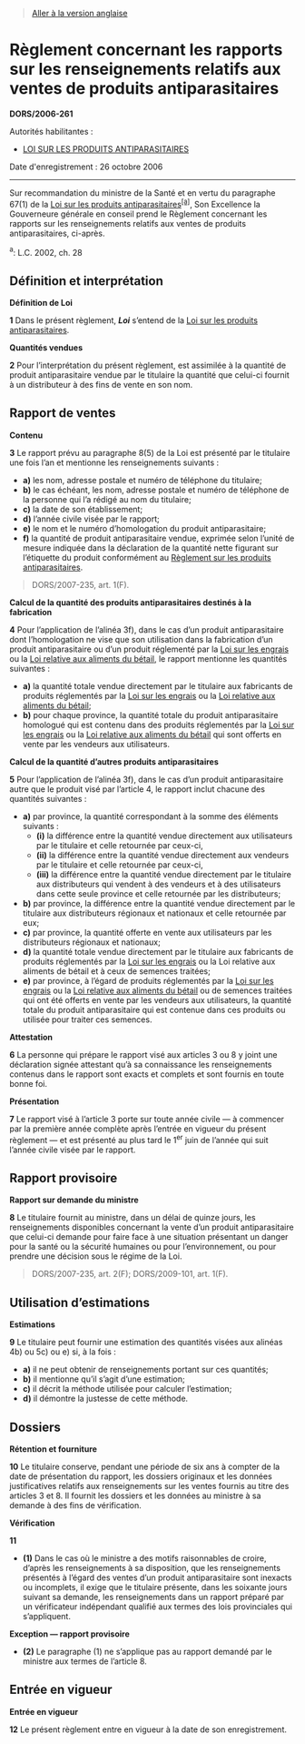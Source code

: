 > [Aller à la version anglaise](/en/Regulations/Statutory%20Orders%20and%20Regulations/2006/261.md)

# Règlement concernant les rapports sur les renseignements relatifs aux ventes de produits antiparasitaires

**DORS/2006-261**

Autorités habilitantes : 
- [LOI SUR LES PRODUITS ANTIPARASITAIRES](/fr/Lois/Lois%20du%20Canada/2002/ch.%2028.md)

Date d'enregistrement : 26 octobre 2006

----------

Sur recommandation du ministre de la Santé et en vertu du paragraphe 67(1) de la [Loi sur les produits antiparasitaires](/fr/Lois/Lois%20du%20Canada/2002/ch.%2028.md)<sup><a href='#footnotea_f'>[a]</a></sup>, Son Excellence la Gouverneure générale en conseil prend le Règlement concernant les rapports sur les renseignements relatifs aux ventes de produits antiparasitaires, ci-après.

<a name='footnotea_f'><sup>a</sup></a>: L.C. 2002, ch. 28<br />




## Définition et interprétation



**Définition de Loi**

**1** Dans le présent règlement, ***Loi*** s’entend de la [Loi sur les produits antiparasitaires](/fr/Lois/Lois%20du%20Canada/2002/ch.%2028.md).




**Quantités vendues**

**2** Pour l’interprétation du présent règlement, est assimilée à la quantité de produit antiparasitaire vendue par le titulaire la quantité que celui-ci fournit à un distributeur à des fins de vente en son nom.




## Rapport de ventes



**Contenu**

**3** Le rapport prévu au paragraphe 8(5) de la Loi est présenté par le titulaire une fois l’an et mentionne les renseignements suivants :
- **a)** les nom, adresse postale et numéro de téléphone du titulaire;
- **b)** le cas échéant, les nom, adresse postale et numéro de téléphone de la personne qui l’a rédigé au nom du titulaire;
- **c)** la date de son établissement;
- **d)** l’année civile visée par le rapport;
- **e)** le nom et le numéro d’homologation du produit antiparasitaire;
- **f)** la quantité de produit antiparasitaire vendue, exprimée selon l’unité de mesure indiquée dans la déclaration de la quantité nette figurant sur l’étiquette du produit conformément au [Règlement sur les produits antiparasitaires](/fr/Règlements/Décrets,%20ordonnances%20et%20règlements%20statutaires/2006/124.md).
> DORS/2007-235, art. 1(F).





**Calcul de la quantité des produits antiparasitaires destinés à la fabrication**

**4** Pour l’application de l’alinéa 3f), dans le cas d’un produit antiparasitaire dont l’homologation ne vise que son utilisation dans la fabrication d’un produit antiparasitaire ou d’un produit réglementé par la [Loi sur les engrais](/fr/Lois/Lois%20révisées%20du%20Canada/F/F-10.md) ou la [Loi relative aux aliments du bétail](/fr/Lois/Lois%20révisées%20du%20Canada/F/F-9.md), le rapport mentionne les quantités suivantes :
- **a)** la quantité totale vendue directement par le titulaire aux fabricants de produits réglementés par la [Loi sur les engrais](/fr/Lois/Lois%20révisées%20du%20Canada/F/F-10.md) ou la [Loi relative aux aliments du bétail](/fr/Lois/Lois%20révisées%20du%20Canada/F/F-9.md);
- **b)** pour chaque province, la quantité totale du produit antiparasitaire homologué qui est contenu dans des produits réglementés par la [Loi sur les engrais](/fr/Lois/Lois%20révisées%20du%20Canada/F/F-10.md) ou la [Loi relative aux aliments du bétail](/fr/Lois/Lois%20révisées%20du%20Canada/F/F-9.md) qui sont offerts en vente par les vendeurs aux utilisateurs.




**Calcul de la quantité d’autres produits antiparasitaires**

**5** Pour l’application de l’alinéa 3f), dans le cas d’un produit antiparasitaire autre que le produit visé par l’article 4, le rapport inclut chacune des quantités suivantes :
- **a)** par province, la quantité correspondant à la somme des éléments suivants :
	- **(i)** la différence entre la quantité vendue directement aux utilisateurs par le titulaire et celle retournée par ceux-ci,
	- **(ii)** la différence entre la quantité vendue directement aux vendeurs par le titulaire et celle retournée par ceux-ci,
	- **(iii)** la différence entre la quantité vendue directement par le titulaire aux distributeurs qui vendent à des vendeurs et à des utilisateurs dans cette seule province et celle retournée par les distributeurs;
- **b)** par province, la différence entre la quantité vendue directement par le titulaire aux distributeurs régionaux et nationaux et celle retournée par eux;
- **c)** par province, la quantité offerte en vente aux utilisateurs par les distributeurs régionaux et nationaux;
- **d)** la quantité totale vendue directement par le titulaire aux fabricants de produits réglementés par la [Loi sur les engrais](/fr/Lois/Lois%20révisées%20du%20Canada/F/F-10.md) ou la Loi relative aux aliments de bétail et à ceux de semences traitées;
- **e)** par province, à l’égard de produits réglementés par la [Loi sur les engrais](/fr/Lois/Lois%20révisées%20du%20Canada/F/F-10.md) ou la [Loi relative aux aliments du bétail](/fr/Lois/Lois%20révisées%20du%20Canada/F/F-9.md) ou de semences traitées qui ont été offerts en vente par les vendeurs aux utilisateurs, la quantité totale du produit antiparasitaire qui est contenue dans ces produits ou utilisée pour traiter ces semences.




**Attestation**

**6** La personne qui prépare le rapport visé aux articles 3 ou 8 y joint une déclaration signée attestant qu’à sa connaissance les renseignements contenus dans le rapport sont exacts et complets et sont fournis en toute bonne foi.




**Présentation**

**7** Le rapport visé à l’article 3 porte sur toute année civile — à commencer par la première année complète après l’entrée en vigueur du présent règlement — et est présenté au plus tard le 1<sup>er</sup> juin de l’année qui suit l’année civile visée par le rapport.




## Rapport provisoire



**Rapport sur demande du ministre**

**8** Le titulaire fournit au ministre, dans un délai de quinze jours, les renseignements disponibles concernant la vente d’un produit antiparasitaire que celui-ci demande pour faire face à une situation présentant un danger pour la santé ou la sécurité humaines ou pour l’environnement, ou pour prendre une décision sous le régime de la Loi.
> DORS/2007-235, art. 2(F); DORS/2009-101, art. 1(F).





## Utilisation d’estimations



**Estimations**

**9** Le titulaire peut fournir une estimation des quantités visées aux alinéas 4b) ou 5c) ou e) si, à la fois :
- **a)** il ne peut obtenir de renseignements portant sur ces quantités;
- **b)** il mentionne qu’il s’agit d’une estimation;
- **c)** il décrit la méthode utilisée pour calculer l’estimation;
- **d)** il démontre la justesse de cette méthode.




## Dossiers



**Rétention et fourniture**

**10** Le titulaire conserve, pendant une période de six ans à compter de la date de présentation du rapport, les dossiers originaux et les données justificatives relatifs aux renseignements sur les ventes fournis au titre des articles 3 et 8. Il fournit les dossiers et les données au ministre à sa demande à des fins de vérification.




**Vérification**

**11** 

- **(1)** Dans le cas où le ministre a des motifs raisonnables de croire, d’après les renseignements à sa disposition, que les renseignements présentés à l’égard des ventes d’un produit antiparasitaire sont inexacts ou incomplets, il exige que le titulaire présente, dans les soixante jours suivant sa demande, les renseignements dans un rapport préparé par un vérificateur indépendant qualifié aux termes des lois provinciales qui s’appliquent.

**Exception — rapport provisoire**

- **(2)** Le paragraphe (1) ne s’applique pas au rapport demandé par le ministre aux termes de l’article 8.




## Entrée en vigueur



**Entrée en vigueur**

**12** Le présent règlement entre en vigueur à la date de son enregistrement.


